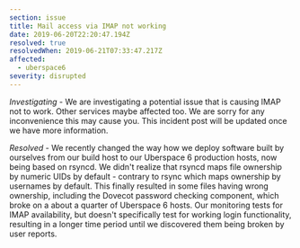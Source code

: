 ```yaml
---
section: issue
title: Mail access via IMAP not working
date: 2019-06-20T22:20:47.194Z
resolved: true
resolvedWhen: 2019-06-21T07:33:47.217Z
affected:
  - uberspace6
severity: disrupted
---
```

_Investigating_ - We are investigating a potential issue that is causing IMAP not to work. Other services maybe affected too. We are sorry for any inconvenience this may cause you. This incident post will be updated once we have more information.

_Resolved_ - We recently changed the way how we deploy software built by ourselves from our build host to our Uberspace 6 production hosts, now being based on rsyncd. We didn't realize that rsyncd maps file ownership by numeric UIDs by default - contrary to rsync which maps ownership by usernames by default. This finally resulted in some files having wrong ownership, including the Dovecot password checking component, which broke on a about a quarter of Uberspace 6 hosts. Our monitoring tests for IMAP availability, but doesn't specifically test for working login functionality, resulting in a longer time period until we discovered them being broken by user reports.
